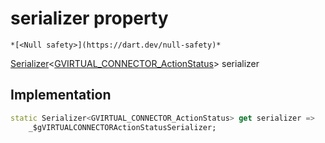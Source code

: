 


# serializer property




    *[<Null safety>](https://dart.dev/null-safety)*




[Serializer](https://pub.dev/documentation/built_value/8.1.3/serializer/Serializer-class.html)&lt;[GVIRTUAL_CONNECTOR_ActionStatus](../../third_party_yonomi_graphql_schema_schema.docs.schema.gql/GVIRTUAL_CONNECTOR_ActionStatus-class.md)> serializer
  







## Implementation

```dart
static Serializer<GVIRTUAL_CONNECTOR_ActionStatus> get serializer =>
    _$gVIRTUALCONNECTORActionStatusSerializer;
```








